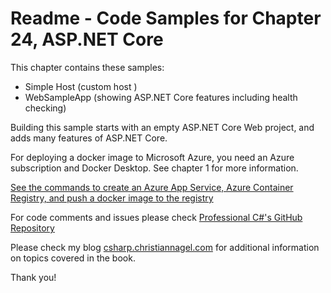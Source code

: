 # Readme - Code Samples for Chapter 24, ASP.NET Core

This chapter contains these samples:

* Simple Host (custom host )
* WebSampleApp (showing ASP.NET Core features including health checking)

Building this sample starts with an empty ASP.NET Core Web project, and adds many features of ASP.NET Core.

For deploying a docker image to Microsoft Azure, you need an Azure subscription and Docker Desktop. See chapter 1 for more information.

[See the commands to create an Azure App Service, Azure Container Registry, and push a docker image to the registry](createappservice.sh)

For code comments and issues please check [Professional C#'s GitHub Repository](https://github.com/ProfessionalCSharp/ProfessionalCSharp2021)

Please check my blog [csharp.christiannagel.com](https://csharp.christiannagel.com "csharp.christiannagel.com") for additional information on topics covered in the book.

Thank you!